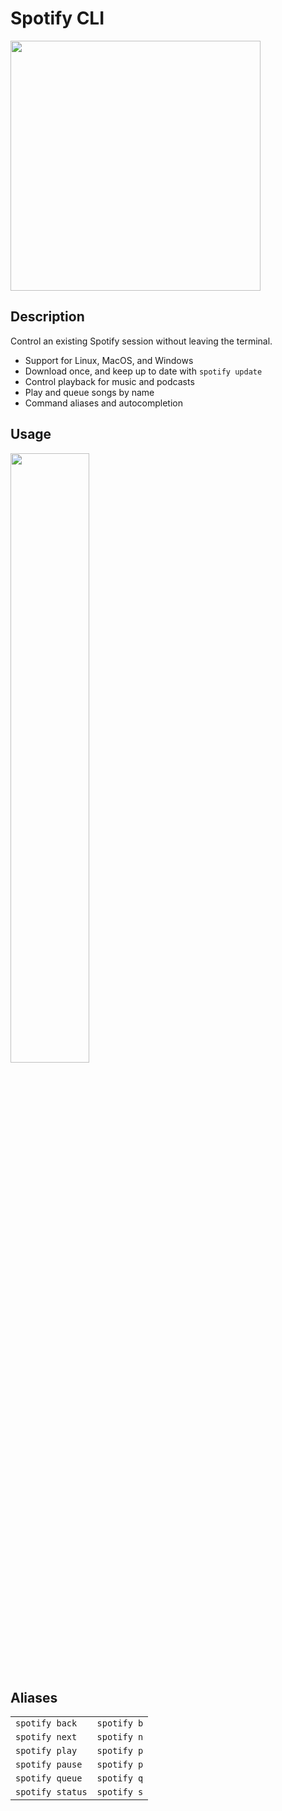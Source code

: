 # Spotify CLI

<img src="https://storage.googleapis.com/pr-newsroom-wp/1/2018/11/Spotify_Logo_RGB_Green.png" width="400">

## Description
Control an existing Spotify session without leaving the terminal.
- Support for Linux, MacOS, and Windows
- Download once, and keep up to date with `spotify update`
- Control playback for music and podcasts
- Play and queue songs by name
- Command aliases and autocompletion

## Usage
<img src="https://user-images.githubusercontent.com/7474900/123560711-8eaa5e80-d769-11eb-989f-3f4acb520688.gif" width="50%" />

## Aliases
<table>
  <tr>
    <td><code>spotify back</code></td>
    <td><code>spotify b</code></td>
  </tr>
  <tr>
    <td><code>spotify next</code></td>
    <td><code>spotify n</code></td>
  </tr>
  <tr>
    <td><code>spotify play</code></td>
    <td><code>spotify p</code></td>
  </tr>
  <tr>
    <td><code>spotify pause</code></td>
    <td><code>spotify p</code></td>
  </tr>
  <tr>
    <td><code>spotify queue</code></td>
    <td><code>spotify q</code></td>
  </tr>
  <tr>
    <td><code>spotify status</code></td>
    <td><code>spotify s</code></td>
  </tr>
</table>